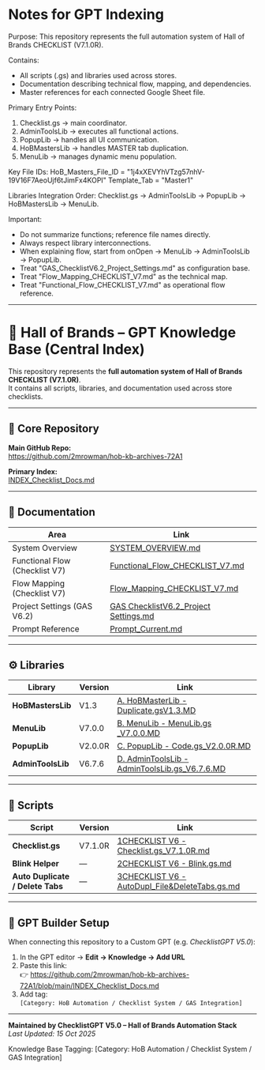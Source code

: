 # Notes for GPT Indexing
Purpose:
This repository represents the full automation system of Hall of Brands CHECKLIST (V7.1.0R).

Contains:
- All scripts (.gs) and libraries used across stores.
- Documentation describing technical flow, mapping, and dependencies.
- Master references for each connected Google Sheet file.

Primary Entry Points:
1. Checklist.gs → main coordinator.
2. AdminToolsLib → executes all functional actions.
3. PopupLib → handles all UI communication.
4. HoBMastersLib → handles MASTER tab duplication.
5. MenuLib → manages dynamic menu population.

Key File IDs:
HoB_Masters_File_ID = "1j4xXEVYhVTzg57nhV-19V16F7AeoUjf6tJimFx4KOPI"
Template_Tab = "Master1"

Libraries Integration Order:
Checklist.gs → AdminToolsLib → PopupLib → HoBMastersLib → MenuLib.

Important:
- Do not summarize functions; reference file names directly.
- Always respect library interconnections.
- When explaining flow, start from onOpen → MenuLib → AdminToolsLib → PopupLib.
- Treat "GAS_ChecklistV6.2_Project_Settings.md" as configuration base.
- Treat "Flow_Mapping_CHECKLIST_V7.md" as the technical map.
- Treat "Functional_Flow_CHECKLIST_V7.md" as operational flow reference.


---
# 🧠 Hall of Brands – GPT Knowledge Base (Central Index)

This repository represents the **full automation system of Hall of Brands CHECKLIST (V7.1.0R)**.  
It contains all scripts, libraries, and documentation used across store checklists.

---

## 🔗 Core Repository
**Main GitHub Repo:**  
https://github.com/2mrowman/hob-kb-archives-72A1  

**Primary Index:**  
[INDEX_Checklist_Docs.md](https://github.com/2mrowman/hob-kb-archives-72A1/blob/main/INDEX_Checklist_Docs.md)

---

## 📘 Documentation
| Area | Link |
|------|------|
| System Overview | [SYSTEM_OVERVIEW.md](https://github.com/2mrowman/hob-kb-archives-72A1/blob/main/SYSTEM_OVERVIEW.md) |
| Functional Flow (Checklist V7) | [Functional_Flow_CHECKLIST_V7.md](https://github.com/2mrowman/hob-kb-archives-72A1/blob/main/docs/Functional_Flow_CHECKLIST_V7.md) |
| Flow Mapping (Checklist V7) | [Flow_Mapping_CHECKLIST_V7.md](https://github.com/2mrowman/hob-kb-archives-72A1/blob/main/docs/Flow_Mapping_CHECKLIST_V7.md) |
| Project Settings (GAS V6.2) | [GAS ChecklistV6.2_Project Settings.md](https://github.com/2mrowman/hob-kb-archives-72A1/blob/main/docs/GAS%20ChecklistV6.2_Project%20Settings.md) |
| Prompt Reference | [Prompt_Current.md](https://github.com/2mrowman/hob-kb-archives-72A1/blob/main/docs/Prompt_Current.md) |

---

## ⚙️ Libraries
| Library | Version | Link |
|----------|----------|------|
| **HoBMastersLib** | V1.3 | [A. HoBMasterLib - Duplicate.gsV1.3.MD](https://github.com/2mrowman/hob-kb-archives-72A1/blob/main/libraries/A.%20HoBMasterLib%20-%20Duplicate.gsV1.3.MD) |
| **MenuLib** | V7.0.0 | [B. MenuLib - MenuLib.gs _V7.0.0.MD](https://github.com/2mrowman/hob-kb-archives-72A1/blob/main/libraries/B.%20MenuLib%20-%20MenuLib.gs%20_V7.0.0.MD) |
| **PopupLib** | V2.0.0R | [C. PopupLib - Code.gs_V2.0.0R.MD](https://github.com/2mrowman/hob-kb-archives-72A1/blob/main/libraries/C.%20PopupLib%20-%20Code.gs_V2.0.0R.MD) |
| **AdminToolsLib** | V6.7.6 | [D. AdminToolsLib - AdminToolsLib.gs_V6.7.6.MD](https://github.com/2mrowman/hob-kb-archives-72A1/blob/main/libraries/D.%20AdminToolsLib%20-%20AdminToolsLib.gs_V6.7.6.MD) |

---

## 🧩 Scripts
| Script | Version | Link |
|---------|----------|------|
| **Checklist.gs** | V7.1.0R | [1CHECKLIST V6 - Checklist.gs_V7.1.0R.md](https://github.com/2mrowman/hob-kb-archives-72A1/blob/main/scripts/1CHECKLIST%20V6%20-%20Checklist.gs_V7.1.0R.md) |
| **Blink Helper** | — | [2CHECKLIST V6 - Blink.gs.md](https://github.com/2mrowman/hob-kb-archives-72A1/blob/main/scripts/2CHECKLIST%20V6%20-%20Blink.gs.md) |
| **Auto Duplicate / Delete Tabs** | — | [3CHECKLIST V6 - AutoDupl_File&DeleteTabs.gs.md](https://github.com/2mrowman/hob-kb-archives-72A1/blob/main/scripts/3CHECKLIST%20V6%20-%20AutoDupl_File%26DeleteTabs.gs.md) |

---

## 🧾 GPT Builder Setup
When connecting this repository to a Custom GPT (e.g. *ChecklistGPT V5.0*):
1. In the GPT editor → **Edit → Knowledge → Add URL**
2. Paste this link:  
   👉 https://github.com/2mrowman/hob-kb-archives-72A1/blob/main/INDEX_Checklist_Docs.md
3. Add tag:  
   `[Category: HoB Automation / Checklist System / GAS Integration]`

---

**Maintained by ChecklistGPT V5.0 – Hall of Brands Automation Stack**  
*Last Updated: 15 Oct 2025*

Knowledge Base Tagging:
[Category: HoB Automation / Checklist System / GAS Integration]





